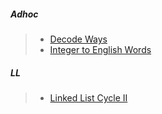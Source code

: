 ##### Adhoc

> - [Decode Ways](https://leetcode.com/problems/decode-ways/description/)
> - [Integer to English Words](https://leetcode.com/problems/integer-to-english-words/description/)

##### LL

> - [Linked List Cycle II](https://leetcode.com/problems/linked-list-cycle-ii/description/)
